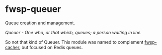 # fwsp-queuer
Queue creation and management.

_Queuer - One who, or that which, queues; a person waiting in line._ 

So not that kind of Queuer. This module was named to complement [fwsp-cacher](https://github.com/flywheelsports/fwsp-cacher), but focused on Redis queues.

